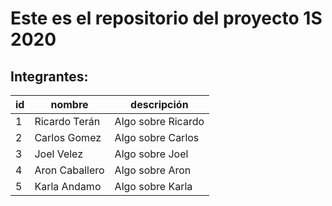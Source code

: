 
# Este es el repositorio del proyecto 1S 2020

## Integrantes:

id |nombre|descripción
---|---|---
1| Ricardo Terán | Algo sobre Ricardo
2| Carlos Gomez | Algo sobre Carlos
3| Joel Velez | Algo sobre Joel
4| Aron Caballero | Algo sobre Aron
5| Karla Andamo | Algo sobre Karla
